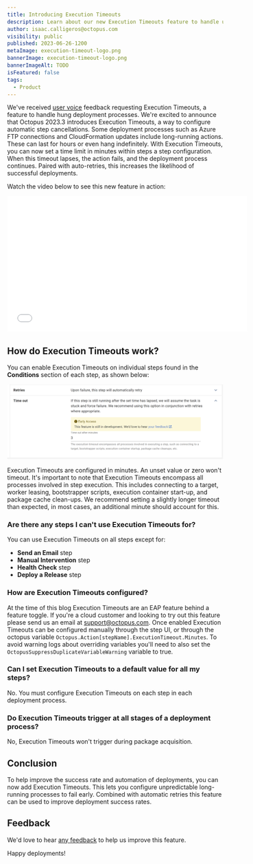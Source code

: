 ```yaml
---
title: Introducing Execution Timeouts
description: Learn about our new Execution Timeouts feature to handle unexpectedly long-running processes
author: isaac.calligeros@octopus.com
visibility: public
published: 2023-06-26-1200
metaImage: execution-timeout-logo.png
bannerImage: execution-timeout-logo.png
bannerImageAlt: TODO
isFeatured: false
tags:
  - Product
---
```


We've received [user voice](https://octopusdeploy.uservoice.com/forums/170787-product-feedback/suggestions/6396476-add-timeout-support-for-individual-steps-and-overa) feedback requesting Execution Timeouts, a feature to handle hung deployment processes. We're excited to announce that Octopus 2023.3 introduces Execution Timeouts, a way to configure automatic step cancellations. Some deployment processes such as Azure FTP connections and CloudFormation updates include long-running actions. These can last for hours or even hang indefinitely. With Execution Timeouts, you can now set a time limit in minutes within steps a step configuration. When this timeout lapses, the action fails, and the deployment process continues. Paired with auto-retries, this increases the likelihood of successful deployments.

Watch the video below to see this new feature in action:

<iframe width="560" height="315" src="TODO" title="YouTube video player" frameborder="0" allow="accelerometer; clipboard-write; encrypted-media; gyroscope; picture-in-picture; web-share" allowfullscreen></iframe>

## How do Execution Timeouts work?

You can enable Execution Timeouts on individual steps found in the **Conditions** section of each step, as shown below:

![Execution Timeouts configuration on a step.](execution-timeout-ui.png)

Execution Timeouts are configured in minutes. An unset value or zero won't timeout. It's important to note that Execution Timeouts encompass all processes involved in step execution. This includes connecting to a target, worker leasing, bootstrapper scripts, execution container start-up, and package cache clean-ups. We recommend setting a slightly longer timeout than expected, in most cases, an additional minute should account for this.

### Are there any steps I can't use Execution Timeouts for?

You can use Execution Timeouts on all steps except for:

- **Send an Email** step
- **Manual Intervention** step
- **Health Check** step
- **Deploy a Release** step

### How are Execution Timeouts configured?

At the time of this blog Execution Timeouts are an EAP feature behind a feature toggle. If you're a cloud customer and looking to try out this feature please send us an email at [support@octopus.com](mailto:support@octopus.com). Once enabled Execution Timeouts can be configured manually through the step UI, or through the octopus variable `Octopus.Action[stepName].ExecutionTimeout.Minutes`. To avoid warning logs about overriding variables you'll need to also set the `OctopusSuppressDuplicateVariableWarning` variable to true.

### Can I set Execution Timeouts to a default value for all my steps?

No. You must configure Execution Timeouts on each step in each deployment process.

### Do Execution Timeouts trigger at all stages of a deployment process?

No, Execution Timeouts won't trigger during package acquisition.

## Conclusion

To help improve the success rate and automation of deployments, you can now add Execution Timeouts. This lets you configure unpredictable long-running processes to fail early. Combined with automatic retries this feature can be used to improve deployment success rates.

## Feedback

We'd love to hear [any feedback](https://oc.to/ActionExecutionTimeOutFeedbackForm) to help us improve this feature.

Happy deployments!